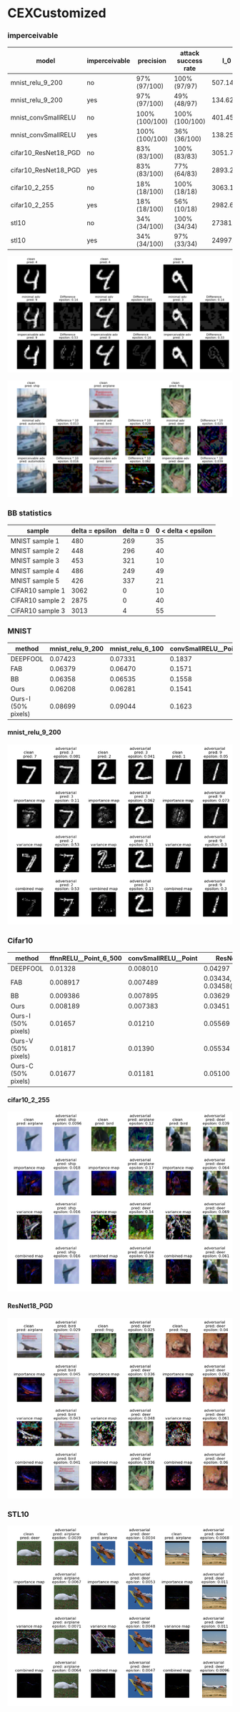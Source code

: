 # CEXCustomized

### imperceivable
| model | imperceivable | precision | attack success rate | l_0 | l_2 | l_inf | ssim | CIEDE2000|
| ---- | ---- | ---- | ---- | ---- | ---- | ---- | ---- | ---- |
| mnist_relu_9_200 | no | 97%(97/100) | 100%(97/97) | 507.14 | 2.23 | 0.06 | 0.82 |
| mnist_relu_9_200 | yes | 97%(97/100) | 49%(48/97) | 134.62 | 3.28 | 0.28 | 0.95 |
| mnist_convSmallRELU | no | 100%(100/100) | 100%(100/100) | 401.45 | 9.09 |  0.15 | 0.72 |
| mnist_convSmallRELU | yes | 100%(100/100) | 36%(36/100) | 138.25 | 3.87 | 0.32 | 0.94 |
| cifar10_ResNet18_PGD | no | 83%(83/100) | 100%(83/83) | 3051.73 | 5.27 |  0.04 | 0.93 | 162.50 |
| cifar10_ResNet18_PGD | yes | 83%(83/100) | 77%(64/83) | 2893.23 | 2.76 |  0.08 | 0.97 | 113.11 |
| cifar10_2_255 | no | 18%(18/100) | 100%(18/18) | 3063.11 | 8.45 |  0.05 | 0.90 | 240.95 |
| cifar10_2_255 | yes | 18%(18/100) | 56%(10/18) | 2982.60 | 4.80 |  0.15 | 0.96 | 183.77 |
| stl10 | no | 34%(34/100) | 100%(34/34) | 27381.77 | 1.42 |  0.01 | 0.98 | 149.80 |
| stl10 | yes | 34%(34/100) | 97%(33/34) | 24997.39 | 0.88 |  0.01 | 1.00 | 93.18 |

![mnist_imperc](images/mnist_imperc.png)

![cifar10_resnet18_imperc](images/cifar10_resnet18_imperc.png)


### BB statistics
| sample | delta = epsilon | delta = 0 | 0 < delta < epsilon |
| ---- | ---- | ---- | ---- |
|MNIST sample 1|480 |269 |35|
|MNIST sample 2|448 |296 |40|
|MNIST sample 3|453 |321 |10|
|MNIST sample 4|486 |249 |49|
|MNIST sample 5|426 |337 |21|
|CIFAR10 sample 1|3062 |0 |10|
|CIFAR10 sample 2|2875 |0 |40|
|CIFAR10 sample 3|3013 |4 |55|


### MNIST
| method | mnist_relu_9_200 | mnist_relu_6_100 | convSmallRELU__Point |
| ---- | ---- | ---- | ---- |
| DEEPFOOL | 0.07423 | 0.07331 | 0.1837 |
| FAB | 0.06379 | 0.06470 | 0.1571 |
| BB | 0.06358 | 0.06535 | 0.1558 |
| Ours | 0.06208 | 0.06281 | 0.1541 |
| Ours-I (50% pixels) | 0.08699 | 0.09044 | 0.1623 |

#### mnist_relu_9_200
![mnist_relu_9_200](images/mnist_relu_9_200.png)

### Cifar10
| method | ffnnRELU__Point_6_500 | convSmallRELU__Point | ResNet18_PGD |
| ---- | ---- | ---- | ---- |
| DEEPFOOL | 0.01328 | 0.008010 | 0.04297 |
| FAB | 0.008917 | 0.007489 | 0.03434, 0.03458(alpha_max=0) |
| BB | 0.009386 | 0.007895 | 0.03629 |
| Ours | 0.008189 | 0.007383 | 0.03451 |
| Ours-I (50% pixels) | 0.01657 | 0.01210 | 0.05569 |
| Ours-V (50% pixels) | 0.01817 | 0.01390 | 0.05534 |
| Ours-C (50% pixels) | 0.01677 | 0.01181 | 0.05100 |

#### cifar10_2_255
![cifar10_2_255](images/cifar10_2_255.png)
#### ResNet18_PGD
![ResNet18_PGD](images/cifar10_ResNet18_PGD.png)


### STL10
![stl10](images/stl10.png)
